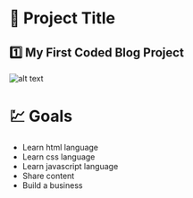# :file_folder: Project Title
## :one: My First Coded Blog Project

![alt text](https://media.giphy.com/media/RYSYhrxiXHTuEKwhwJ/giphy.gif)

# :chart: Goals
* Learn html language
* Learn css language
* Learn javascript language
* Share content 
* Build a business
